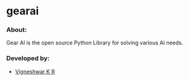 # gearai

### About: 
  Gear AI is the open source Python Library for solving various AI needs.

### Developed by:
* [Vigneshwar K R](https://github.com/ToastCoder)
 
